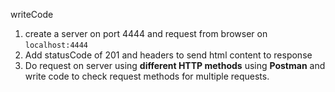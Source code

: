 writeCode
<!-- .... -->

1. create a server on port 4444 and request from browser on `localhost:4444`
2. Add statusCode of 201 and headers to send html content to response
3. Do request on server using **different HTTP methods** using **Postman** and write code to check request methods for multiple requests.

